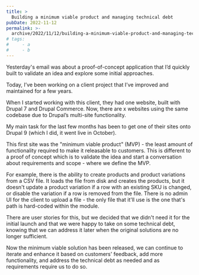 ```yaml
---
title: >
  Building a minimum viable product and managing technical debt
pubDate: 2022-11-12
permalink: >-
  archive/2022/11/12/building-a-minimum-viable-product-and-managing-technical-debt
# tags:
#     - a
#     - b
---
```


Yesterday's email was about a proof-of-concept application that I’d quickly built to validate an idea and explore some initial approaches.

Today, I’ve been working on a client project that I’ve improved and maintained for a few years.

When I started working with this client, they had one website, built with Drupal 7 and Drupal Commerce. Now, there are x websites using the same codebase due to Drupal’s multi-site functionality.

My main task for the last few months has been to get one of their sites onto Drupal 9 (which I did, it went live in October).

This first site was the "minimum viable product" (MVP) - the least amount of functionality required to make it releasable to customers. This is different to a proof of concept which is to validate the idea and start a conversation about requirements and scope - where we define the MVP.

For example, there is the ability to create products and product variations from a CSV file. It loads the file from disk and creates the products, but it doesn't update a product variation if a row with an existing SKU is changed, or disable the variation if a row is removed from the file. There is no admin UI for the client to upload a file - the only file that it'll use is the one that's path is hard-coded within the module.

There are user stories for this, but we decided that we didn't need it for the initial launch and that we were happy to take on some technical debt, knowing that we can address it later when the original solutions are no longer sufficient.

Now the minimum viable solution has been released, we can continue to iterate and enhance it based on customers' feedback, add more functionality, and address the technical debt as needed and as requirements require us to do so.
